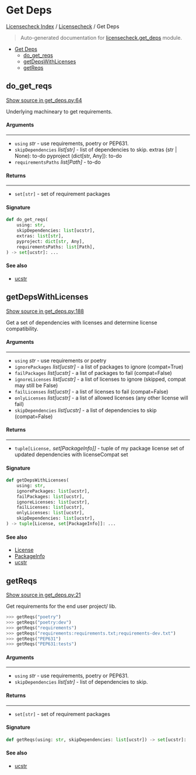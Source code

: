 # Get Deps

[Licensecheck Index](../README.md#licensecheck-index) / [Licensecheck](./index.md#licensecheck) / Get Deps

> Auto-generated documentation for [licensecheck.get_deps](../../../licensecheck/get_deps.py) module.

- [Get Deps](#get-deps)
  - [do_get_reqs](#do_get_reqs)
  - [getDepsWithLicenses](#getdepswithlicenses)
  - [getReqs](#getreqs)

## do_get_reqs

[Show source in get_deps.py:64](../../../licensecheck/get_deps.py#L64)

Underlying machineary to get requirements.

#### Arguments

----
 - `using` *str* - use requirements, poetry or PEP631.
 - `skipDependencies` *list[str]* - list of dependencies to skip.
 extras (str | None): to-do
 pyproject (dict[str, Any]): to-do
 - `requirementsPaths` *list[Path]* - to-do

#### Returns

-------
 - `set[str]` - set of requirement packages

#### Signature

```python
def do_get_reqs(
    using: str,
    skipDependencies: list[ucstr],
    extras: list[str],
    pyproject: dict[str, Any],
    requirementsPaths: list[Path],
) -> set[ucstr]: ...
```

#### See also

- [ucstr](./types.md#ucstr)



## getDepsWithLicenses

[Show source in get_deps.py:188](../../../licensecheck/get_deps.py#L188)

Get a set of dependencies with licenses and determine license compatibility.

#### Arguments

----
 - `using` *str* - use requirements or poetry
 - `ignorePackages` *list[ucstr]* - a list of packages to ignore (compat=True)
 - `failPackages` *list[ucstr]* - a list of packages to fail (compat=False)
 - `ignoreLicenses` *list[ucstr]* - a list of licenses to ignore (skipped, compat may still be
 False)
 - `failLicenses` *list[ucstr]* - a list of licenses to fail (compat=False)
 - `onlyLicenses` *list[ucstr]* - a list of allowed licenses (any other license will fail)
 - `skipDependencies` *list[ucstr]* - a list of dependencies to skip (compat=False)

#### Returns

-------
 - `tuple[License,` *set[PackageInfo]]* - tuple of
  my package license
  set of updated dependencies with licenseCompat set

#### Signature

```python
def getDepsWithLicenses(
    using: str,
    ignorePackages: list[ucstr],
    failPackages: list[ucstr],
    ignoreLicenses: list[ucstr],
    failLicenses: list[ucstr],
    onlyLicenses: list[ucstr],
    skipDependencies: list[ucstr],
) -> tuple[License, set[PackageInfo]]: ...
```

#### See also

- [License](./types.md#license)
- [PackageInfo](./types.md#packageinfo)
- [ucstr](./types.md#ucstr)



## getReqs

[Show source in get_deps.py:21](../../../licensecheck/get_deps.py#L21)

Get requirements for the end user project/ lib.

```python
>>> getReqs("poetry")
>>> getReqs("poetry:dev")
>>> getReqs("requirements")
>>> getReqs("requirements:requirements.txt;requirements-dev.txt")
>>> getReqs("PEP631")
>>> getReqs("PEP631:tests")
```

#### Arguments

----
 - `using` *str* - use requirements, poetry or PEP631.
 - `skipDependencies` *list[str]* - list of dependencies to skip.

#### Returns

-------
 - `set[str]` - set of requirement packages

#### Signature

```python
def getReqs(using: str, skipDependencies: list[ucstr]) -> set[ucstr]: ...
```

#### See also

- [ucstr](./types.md#ucstr)